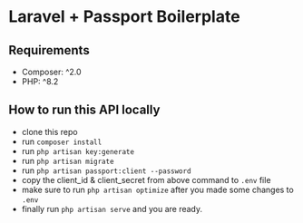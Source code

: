# Laravel + Passport Boilerplate

## Requirements
- Composer: ^2.0
- PHP: ^8.2

## How to run this API locally
- clone this repo
- run `composer install`
- run `php artisan key:generate`
- run `php artisan migrate`
- run `php artisan passport:client --password`
- copy the client_id & client_secret from above command to `.env` file
- make sure to run `php artisan optimize` after you made some changes to `.env`
- finally run `php artisan serve` and you are ready.